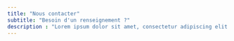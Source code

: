```yaml
---
title: "Nous contacter"
subtitle: "Besoin d'un renseignement ?"
description : "Lorem ipsum dolor sit amet, consectetur adipiscing elit. Praesent lobortis, risus et tempus maximus, diam elit accumsan tellus, finibus laoreet felis arcu eu ligula."
---
```

<contact-form></contact-form>
